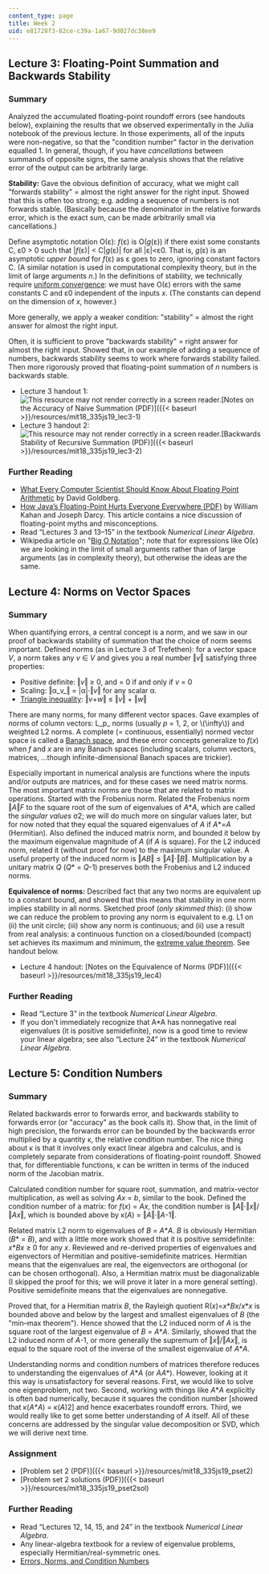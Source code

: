 ```yaml
---
content_type: page
title: Week 2
uid: e81728f3-82ce-c39a-1a67-9d027dc38ee9
---
```


Lecture 3: Floating-Point Summation and Backwards Stability
-----------------------------------------------------------

### Summary

Analyzed the accumulated floating-point roundoff errors (see handouts below), explaining the results that we observed experimentally in the Julia notebook of the previous lecture. In those experiments, all of the inputs were non-negative, so that the "condition number" factor in the derivation equalled 1. In general, though, if you have _cancellations_ between summands of opposite signs, the same analysis shows that the relative error of the output can be arbitrarily large.

**Stability:** Gave the obvious definition of accuracy, what we might call "forwards stability" = almost the right answer for the right input. Showed that this is often too strong; e.g. adding a sequence of numbers is not forwards stable. (Basically because the denominator in the relative forwards error, which is the exact sum, can be made arbitrarily small via cancellations.)

Define asymptotic notation O(ε): _f_(ε) is O(_g_(ε)) if there exist some constants C, ε0 > 0 such that |_f_(ε)| < C|_g_(ε)| for all |ε|<ε0. That is, _g_(ε) is an asymptotic _upper bound_ for _f_(ε) as ε goes to zero, ignoring constant factors C. (A similar notation is used in computational complexity theory, but in the limit of large arguments _n_.) In the definitions of stability, we technically require [uniform convergence](https://en.wikipedia.org/wiki/Uniform_convergence): we must have O(ε) errors with the same constants C and ε0 independent of the inputs _x_. (The constants can depend on the dimension of _x_, however.)

More generally, we apply a weaker condition: "stability" = almost the right answer for almost the right input.

Often, it is sufficient to prove "backwards stability" = right answer for almost the right input. Showed that, in our example of adding a sequence of numbers, backwards stability seems to work where forwards stability failed. Then more rigorously proved that floating-point summation of _n_ numbers is backwards stable.

*   Lecture 3 handout 1: ![This resource may not render correctly in a screen reader.](/images/inacessible.gif)[Notes on the Accuracy of Naive Summation (PDF)]({{< baseurl >}}/resources/mit18_335js19_lec3-1)
*   Lecture 3 handout 2: ![This resource may not render correctly in a screen reader.](/images/inacessible.gif)[Backwards Stability of Recursive Summation (PDF)]({{< baseurl >}}/resources/mit18_335js19_lec3-2)

### Further Reading

*   [What Every Computer Scientist Should Know About Floating Point Arithmetic](http://citeseerx.ist.psu.edu/viewdoc/summary?doi=10.1.1.22.6768) by David Goldberg.
*   [How Java’s Floating-Point Hurts Everyone Everywhere (PDF)](http://www.cs.berkeley.edu/~wkahan/JAVAhurt.pdf) by William Kahan and Joseph Darcy. This article contains a nice discussion of floating-point myths and misconceptions.
*   Read “Lectures 3 and 13–15” in the textbook _Numerical Linear Algebra_.
*   Wikipedia article on "[Big O Notation](https://en.wikipedia.org/wiki/Big_O_notation)"; note that for expressions like O(ε) we are looking in the limit of small arguments rather than of large arguments (as in complexity theory), but otherwise the ideas are the same.

Lecture 4: Norms on Vector Spaces
---------------------------------

### Summary

When quantifying errors, a central concept is a norm, and we saw in our proof of backwards stability of summation that the choice of norm seems important. Defined norms (as in Lecture 3 of Trefethen): for a vector space _V_, a norm takes any _v_ ∈ _V_ and gives you a real number ‖_v_‖ satisfying three properties:

*   Positive definite: ‖_v_‖ ≥ 0, and = 0 if and only if _v_ = 0
*   Scaling: ‖α_v_‖ = |α|⋅‖_v_‖ for any scalar α.
*   [Triangle inequality](https://en.wikipedia.org/wiki/Triangle_inequality): ‖_v_+_w_‖ ≤ ‖_v_‖ + ‖_w_‖

There are many norms, for many different vector spaces. Gave examples of norms of column vectors: L_p_ norms (usually _p_ \= 1, 2, or \\(\\infty\\)) and weighted L2 norms. A complete (= continuous, essentially) normed vector space is called a [Banach space](https://en.wikipedia.org/wiki/Banach_space), and these error concepts generalize to _f_(_x_) when _f_ and _x_ are in any Banach spaces (including scalars, column vectors, matrices, …though infinite-dimensional Banach spaces are trickier).

Especially important in numerical analysis are functions where the inputs and/or outputs are matrices, and for these cases we need matrix norms. The most important matrix norms are those that are related to matrix operations. Started with the Frobenius norm. Related the Frobenius norm ‖_A_‖_F_ to the square root of the sum of eigenvalues of _A_\*_A_, which are called the _singular values_ σ2; we will do much more on singular values later, but for now noted that they equal the squared eigenvalues of _A_ if _A_\*=_A_ (Hermitian). Also defined the induced matrix norm, and bounded it below by the maximum eigenvalue magnitude of _A_ (if _A_ is square). For the L2 induced norm, related it (without proof for now) to the maximum singular value. A useful property of the induced norm is ‖_AB_‖ ≤ ‖_A_‖⋅‖_B_‖. Multiplication by a unitary matrix _Q_ (_Q_\* = _Q_\-1) preserves both the Frobenius and L2 induced norms.

**Equivalence of norms:** Described fact that any two norms are equivalent up to a constant bound, and showed that this means that stability in one norm implies stability in all norms. Sketched proof (_only skimmed this_): (i) show we can reduce the problem to proving any norm is equivalent to e.g. L1 on (ii) the unit circle; (iii) show any norm is continuous; and (ii) use a result from real analysis: a continuous function on a closed/bounded (compact) set achieves its maximum and minimum, the [extreme value theorem](http://en.wikipedia.org/wiki/Extreme_value_theorem). See handout below.

*   Lecture 4 handout: [Notes on the Equivalence of Norms (PDF)]({{< baseurl >}}/resources/mit18_335js19_lec4)

### Further Reading

*   Read “Lecture 3” in the textbook _Numerical Linear Algebra_.
*   If you don't immediately recognize that A\*A has nonnegative real eigenvalues (it is positive semidefinite), now is a good time to review your linear algebra; see also “Lecture 24” in the textbook _Numerical Linear Algebra_.

Lecture 5: Condition Numbers
----------------------------

### Summary

Related backwards error to forwards error, and backwards stability to forwards error (or "accuracy" as the book calls it). Show that, in the limit of high precision, the forwards error can be bounded by the backwards error multiplied by a quantity κ, the relative condition number. The nice thing about κ is that it involves only exact linear algebra and calculus, and is completely separate from considerations of floating-point roundoff. Showed that, for differentiable functions, κ can be written in terms of the induced norm of the Jacobian matrix.

Calculated condition number for square root, summation, and matrix-vector multiplication, as well as solving _Ax_ \= _b_, similar to the book. Defined the condition number of a matrix: for _f_(_x_) = _Ax_, the condition number is ‖_A_‖⋅‖_x_‖/‖_Ax_‖, which is bounded above by κ(_A_) = ‖_A_‖⋅‖_A_\-1‖.

Related matrix L2 norm to eigenvalues of _B_ \= _A_\*_A_. _B_ is obviously Hermitian (_B_\* = _B_), and with a little more work showed that it is positive semidefinite: _x_\*_Bx_ ≥ 0 for any _x_. Reviewed and re-derived properties of eigenvalues and eigenvectors of Hermitian and positive-semidefinite matrices. Hermitian means that the eigenvalues are real, the eigenvectors are orthogonal (or can be chosen orthogonal). Also, a Hermitian matrix must be diagonalizable (I skipped the proof for this; we will prove it later in a more general setting). Positive semidefinite means that the eigenvalues are nonnegative.

Proved that, for a Hermitian matrix _B_, the Rayleigh quotient R(_x_)=_x_\*_Bx_/_x_\*_x_ is bounded above and below by the largest and smallest eigenvalues of _B_ (the "min–max theorem"). Hence showed that the L2 induced norm of _A_ is the square root of the largest eigenvalue of _B_ \= _A_\*_A_. Similarly, showed that the L2 induced norm of _A_\-1, or more generally the supremum of ‖_x_‖/‖_Ax_‖, is equal to the square root of the inverse of the smallest eigenvalue of _A_\*_A_.

Understanding norms and condition numbers of matrices therefore reduces to understanding the eigenvalues of _A_\*_A_ (or _AA_\*). However, looking at it this way is unsatisfactory for several reasons. First, we would like to solve one eigenproblem, not two. Second, working with things like _A_\*_A_ explicitly is often bad numerically, because it squares the condition number \[showed that κ(_A_\*_A_) = κ(_A_)2\] and hence exacerbates roundoff errors. Third, we would really like to get some better understanding of _A_ itself. All of these concerns are addressed by the singular value decomposition or SVD, which we will derive next time.

### Assignment

*   [Problem set 2 (PDF)]({{< baseurl >}}/resources/mit18_335js19_pset2)
*   [Problem set 2 solutions (PDF)]({{< baseurl >}}/resources/mit18_335js19_pset2sol)

### Further Reading

*   Read “Lectures 12, 14, 15, and 24” in the textbook _Numerical Linear Algebra_.
*   Any linear-algebra textbook for a review of eigenvalue problems, especially Hermitian/real-symmetric ones.
*   [Errors, Norms, and Condition Numbers](https://nbviewer.jupyter.org/github/stevengj/1806/blob/fall18/lectures/Conditioning.ipynb)
